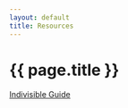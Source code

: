 ```yaml
---
layout: default
title: Resources
---
```

#	{{ page.title }}
	

[Indivisible Guide](https://www.indivisibleguide.com/)

<br>
<br>
